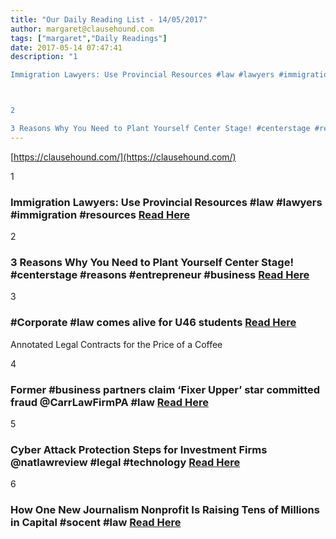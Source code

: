 ```yaml
---
title: "Our Daily Reading List - 14/05/2017"
author: margaret@clausehound.com
tags: ["margaret","Daily Readings"]
date: 2017-05-14 07:47:41
description: "1

Immigration Lawyers: Use Provincial Resources #law #lawyers #immigration #resources Read Here



2

3 Reasons Why You Need to Plant Yourself Center Stage! #centerstage #reasons #entrepreneur #busi..."
---
```


[https://clausehound.com/](https://clausehound.com/)

1

### Immigration Lawyers: Use Provincial Resources #law #lawyers #immigration #resources [Read Here](http://www.slaw.ca/2017/05/05/immigration-lawyers-use-provincial-resources/)

2

### 3 Reasons Why You Need to Plant Yourself Center Stage! #centerstage #reasons #entrepreneur #business [Read Here](http://www.chrisducker.com/center-stage/)

3

### #Corporate #law comes alive for U46 students  [Read Here](https://goo.gl/GtaUFw)

Annotated Legal Contracts
for the Price of a Coffee

4

### Former #business partners claim ‘Fixer Upper’ star committed fraud @CarrLawFirmPA #law [Read Here](https://goo.gl/uwuSmU)

5

### Cyber Attack Protection Steps for Investment Firms @natlawreview #legal #technology  [Read Here](https://goo.gl/sqzwl7)

6

### How One New Journalism Nonprofit Is Raising Tens of Millions in Capital #socent #law [Read Here](https://goo.gl/kFD9FP)